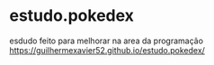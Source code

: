 # estudo.pokedex
esdudo feito para melhorar na area da programação
 https://guilhermexavier52.github.io/estudo.pokedex/
 
